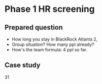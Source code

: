 # Phase 1 HR screening 
## Prepared question
- How long you stay in BlackRock
  Atlanta 2,
- Group situation? How many ppl already?
- How's the team formula:
		4 ppl so far.
## Case study
31
<!--stackedit_data:
eyJoaXN0b3J5IjpbMTIzNTM1Mjk5NywtMTE5NDQwODA2MSwtMT
gzMzM1MjQyMSw5MTYxMjA2NDYsMTkxNDU1Mzg2N119
-->